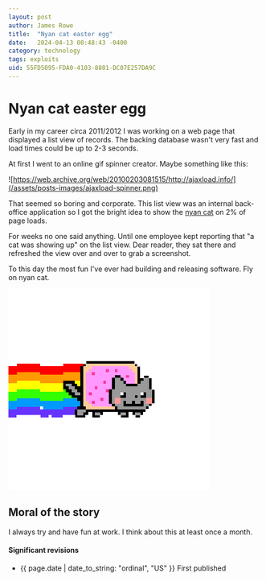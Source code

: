 ```yaml
---
layout: post
author: James Rowe
title:  "Nyan cat easter egg"
date:   2024-04-13 00:48:43 -0400
category: technology
tags: exploits
uid: 55FD5095-FDA0-4103-8801-DC07E257DA9C
---
```


# Nyan cat easter egg

Early in my career circa 2011/2012 I was working on a web page that displayed a list view of records. The backing database wasn't very fast and load times could be up to 2-3 seconds.

At first I went to an online gif spinner creator. Maybe something like this:

![https://web.archive.org/web/20100203081515/http://ajaxload.info/](/assets/posts-images/ajaxload-spinner.png)

That seemed so boring and corporate. This list view was an internal back-office application so I got the bright idea to show the [nyan cat](https://en.wikipedia.org/wiki/Nyan_Cat) on 2% of page loads.

For weeks no one said anything. Until one employee kept reporting that "a cat was showing up" on the list view. Dear reader, they sat there and refreshed the view over and over to grab a screenshot.

To this day the most fun I've ever had building and releasing software. Fly on nyan cat.

![nyan cat gif](/assets/posts-images/nyan-cat-transparent.gif)

## Moral of the story

I always try and have fun at work. I think about this at least once a month. 

#### Significant revisions

- {{ page.date | date_to_string: "ordinal", "US" }} First published
